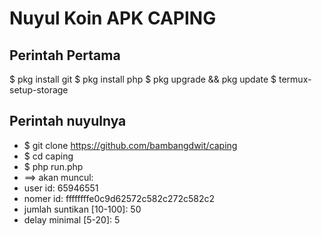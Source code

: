 
Nuyul Koin APK CAPING
=====================

## Perintah Pertama

$ pkg install git
$ pkg install php
$ pkg upgrade && pkg update
$ termux-setup-storage

## Perintah nuyulnya

* $ git clone https://github.com/bambangdwit/caping
* $ cd caping
* $ php run.php
* ==> akan muncul:
* user id: 65946551
* nomer id: ffffffffe0c9d62572c582c272c582c2
* jumlah suntikan [10-100]: 50
* delay minimal [5-20]: 5
